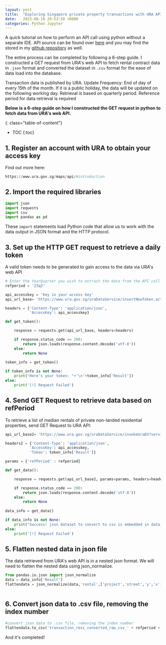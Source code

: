 ```yaml
---
layout: post
title:  "Exploring Singapore private property transactions with URA API Part 1"
date:   2023-08-18 20:53:58 +0800
categories: Python Jupyter
---
```


A quick tutorial on how to perform an API call using python without a separate IDE. API source can be found over [here][apisource] and you may find the stored in my [github repository][gitrepo] as well.

The entire process can be completed by following a 6-step guide. I constructed a GET request from URA's web API to fetch rental contract data in `.json` format and converted the dataset in `.csv` format for the ease of data load into the database. 

Transaction data is published by URA. Update Frequency: End of day of every 15th of the month. If it is a public holiday, the data will be updated on the following working day. Retrieval is based on quarterly period. Reference period for data retrieval is required

**Below is a 6-step guide on how I constructed the GET request in python to fetch data from URA's web API.**

{: class="table-of-content"}
* TOC
{:toc}

## 1. Register an account with URA to obtain your access key
Find out more here:
```python
https://www.ura.gov.sg/maps/api/#introduction
```

## 2.  Import the required libraries
```python
import json
import requests
import csv
import pandas as pd
```
These `import` statements load Python code that allow us to work with the data output in JSON format and the HTTP protocol. <br>

## 3. Set up the HTTP GET request to retrieve a daily token
A valid token needs to be generated to gain access to the data via URA's web API

```python
# Enter the YearQuarter you wish to extract the data from the API call
refperiod = '23q3'

api_accesskey = 'Key in your access key'
api_url_base= 'https://www.ura.gov.sg/uraDataService/insertNewToken.action'

headers = {'Content-Type': 'application/json',
           'AccessKey': api_accesskey}

def get_token():

    response = requests.get(api_url_base, headers=headers)

    if response.status_code == 200:
        return json.loads(response.content.decode('utf-8'))
    else:
        return None
    
token_info = get_token()

if token_info is not None:
    print("Here's your token: "+'\n'+token_info['Result'])    
else:
    print('[!] Request Failed')
```


## 4. Send GET Request to retrieve data based on refPeriod
To retrieve a list of median rentals of private non-landed residential properties, send GET Request to URA API:
```python
api_url_base2= 'https://www.ura.gov.sg/uraDataService/invokeUraDS?service=PMI_Resi_Rental&'

headers2 = {'Content-Type': 'application/json',
           'AccessKey': api_accesskey,
           'Token': token_info['Result']}

params = {'refPeriod' : refperiod}

def get_data():

    response = requests.get(api_url_base2, params=params, headers=headers2)

    if response.status_code == 200:
        return json.loads(response.content.decode('utf-8'))
    else:
        return None
    
data_info = get_data()

if data_info is not None:
    print("Success! json dataset to convert to csv is embedded in data_info['Result']")   
else:
    print('[!] Request Failed')
```

## 5. Flatten nested data in json file
The data retrieved from URA's web API is in a nested json format. We will need to flatten the nested data using json_normalize.

```python
from pandas.io.json import json_normalize
data = data_info['Result']
flattendata = json_normalize(data,'rental',['project','street','y','x'],errors='ignore')
```

```

```
## 6. Convert json data to .csv file, removing the index number

```python
#convert json data to .csv file, removing the index number
flattendata.to_csv('transaction_resi_converted_raw_csv_' + refperiod + '.csv', index=False)
```

And it's completed! 

[gitrepo]: https://github.com/wjang96/URA-transactions-index
[apisource]: https://www.ura.gov.sg/maps/api/#private-residential-property
